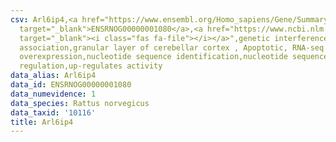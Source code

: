 ```yaml
---
csv: Arl6ip4,<a href="https://www.ensembl.org/Homo_sapiens/Gene/Summary?db=core;g=ENSRNOG00000001080"
  target="_blank">ENSRNOG00000001080</a>,<a href="https://www.ncbi.nlm.nih.gov/pubmed/30467350"
  target="_blank"><i class="fas fa-file"></i></a>",genetic interference,functional
  association,granular layer of cerebellar cortex , Apoptotic, RNA-seq assay, hsf-1
  overexpression,nucleotide sequence identification,nucleotide sequence identification,transcriptional
  regulation,up-regulates activity
data_alias: Arl6ip4
data_id: ENSRNOG00000001080
data_numevidence: 1
data_species: Rattus norvegicus
data_taxid: '10116'
title: Arl6ip4
---
```


